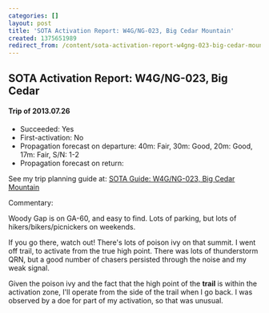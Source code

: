 ```yaml
---
categories: []
layout: post
title: 'SOTA Activation Report: W4G/NG-023, Big Cedar Mountain'
created: 1375651989
redirect_from: /content/sota-activation-report-w4gng-023-big-cedar-mountain
---
```


SOTA Activation Report: W4G/NG-023, Big Cedar
----------------------------------------------
#### Trip of 2013.07.26
* Succeeded: Yes
* First-activation: No
* Propagation forecast on departure: 40m: Fair, 30m: Good, 20m: Good, 17m: Fair, S/N: 1-2
* Propagation forecast on return:

See my trip planning guide at: [SOTA Guide: W4G/NG-023, Big Cedar Mountain](/content/sota-guide-w4gng-023-big-cedar-mountain)


Commentary:

Woody Gap is on GA-60, and easy to find.  Lots of parking, but lots of hikers/bikers/picnickers on weekends. 

If you go there, watch out! There's lots of poison ivy on that summit.  I went off trail, to activate from the true high point.  There was lots of thunderstorm QRN, but a good number of chasers persisted through the noise and my weak signal.  

Given the poison ivy and the fact that the high point of the **trail** is within the activation zone, I'll operate from the side of the trail when I go back.   I was observed by a doe for part of my activation, so that was unusual.
